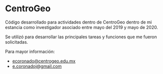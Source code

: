 # CentroGeo

Código desarrollado para actividades dentro de CentroGeo dentro de mi estancia como investigador asociado
entre mayo del 2019 y mayo de 2020.

Se utilizó para desarrollar las principales tareas y funciones que me fueron solicitadas.

Para mayor información: 

- ecoronado@centrogeo.edu.mx
- e.coronadoj@gmail.com
